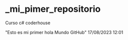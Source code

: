 # _mi_pimer_repositorio
Curso c# coderhouse

"Esto es mi primer hola Mundo GitHub"
17/08/2023 12:01
